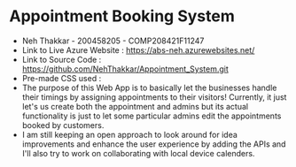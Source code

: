# Appointment Booking System

- Neh Thakkar - 200458205 - COMP208421F11247
- Link to Live Azure Website : https://abs-neh.azurewebsites.net/ 
- Link to Source Code : https://github.com/NehThakkar/Appointment_System.git
- Pre-made CSS used : 
- The purpose of this Web App is to basically let the businesses handle their timings by assigning appointments to their visitors! Currently, it just let's us create both the appointment and admins but its actual functionality is just to let some particular admins edit the appointments booked by customers. 
- I am still keeping an open approach to look around for idea improvements and enhance the user experience by adding the APIs and I'll also try to work on collaborating with local device calenders.
